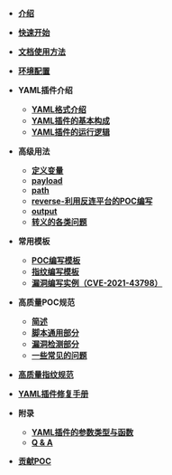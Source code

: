- [**介绍**](/guide/README.md)
- [**快速开始**](/guide/QuickStart.md)
- [**文档使用方法**]()
- [**环境配置**](/guide/environment.md)
- **YAML插件介绍**
  - [**YAML格式介绍**](/guide/yaml/yaml_format.md)
  - [**YAML插件的基本构成**](/guide/yaml/yaml_script_v2.md)
  - [**YAML插件的运行逻辑**](/guide/yaml/yaml_run_logic.md)
- **高级用法**
  - [**定义变量**](/guide/skill/set.md)
  - [**payload**](/guide/skill/payload.md)
  - [**path**](/guide/skill/path.md)
  - [**reverse-利用反连平台的POC编写**](/guide/skill/reverse.md)
  - [**output**](/guide/skill/output.md)
  - [**转义的各类问题**](/guide/skill/escape.md)
- **常用模板**
  - [**POC编写模板**](/guide/poc/template.md)
  - [**指纹编写模板**]()
  - [**漏洞编写实例（CVE-2021-43798）**](/guide/course/phaseIII.md)

- **高质量POC规范**
  - [**简述**](/guide/hiq/summary.md)
  - [**脚本通用部分**](/guide/hiq/about_common_part.md)
  - [**漏洞检测部分**](/guide/hiq/about_vulns.md)
  - [**一些常见的问题**](/guide/hiq/question_answer.md)
- [**高质量指纹规范**]()
- [**YAML插件修复手册**](/guide/yaml/yaml_fix.md)
- **附录**
  - [**YAML插件的参数类型与函数**](/guide/yaml/yaml_type_func.md)
  - [**Q & A**](/guide/course/phaseV.md)
- [**贡献POC**](/guide/contribute.md)